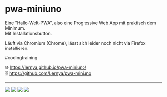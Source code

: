 # pwa-miniuno

Eine "Hallo-Welt-PWA", also eine Progressive Web App mit praktisch dem Minimum.<br />
Mit Installationsbutton.

Läuft via Chromium (Chrome), lässt sich leider noch nicht via Firefox installieren.

 #codingtraining


🌐 https://lernya.github.io/pwa-miniuno/ <br />
🗄️ https://github.com/Lernya/pwa-miniuno


---
<!-- Languages -->
<img src="https://img.shields.io/badge/HTML5-E34F26?style=for-the-badge&logo=html5&logoColor=white" />
<img src="https://img.shields.io/badge/CSS3-1572B6?style=for-the-badge&logo=css3&logoColor=white" />
<img src="https://img.shields.io/badge/JavaScript-323330?style=for-the-badge&logo=javascript&logoColor=F7DF1E" /> 
<img src="https://img.shields.io/badge/json-5E5C5C?style=for-the-badge&logo=json&logoColor=white" /> 
<!-- <img src="https://img.shields.io/badge/Markdown-000000?style=for-the-badge&logo=markdown&logoColor=white" />  -->


